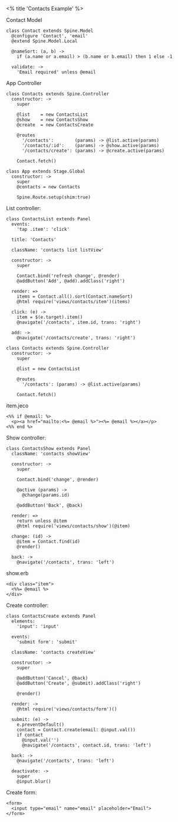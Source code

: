 <% title 'Contacts Example' %>

Contact Model
    
    class Contact extends Spine.Model
      @configure 'Contact', 'email'
      @extend Spine.Model.Local

      @nameSort: (a, b) ->
        if (a.name or a.email) > (b.name or b.email) then 1 else -1

      validate: ->
        'Email required' unless @email
        
App Controller
        
    class Contacts extends Spine.Controller
      constructor: -> 
        super

        @list    = new ContactsList
        @show    = new ContactsShow
        @create  = new ContactsCreate

        @routes
          '/contacts':        (params) -> @list.active(params)
          '/contacts/:id':    (params) -> @show.active(params)
          '/contacts/create': (params) -> @create.active(params)

        Contact.fetch()

    class App extends Stage.Global
      constructor: ->
        super
        @contacts = new Contacts

        Spine.Route.setup(shim:true)

List controller:

    class ContactsList extends Panel
      events:
        'tap .item': 'click'

      title: 'Contacts'

      className: 'contacts list listView'

      constructor: ->
        super

        Contact.bind('refresh change', @render)
        @addButton('Add', @add).addClass('right')

      render: =>
        items = Contact.all().sort(Contact.nameSort)
        @html require('views/contacts/item')(items)

      click: (e) ->
        item = $(e.target).item()
        @navigate('/contacts', item.id, trans: 'right')

      add: ->
        @navigate('/contacts/create', trans: 'right')

    class Contacts extends Spine.Controller
      constructor: -> 
        super

        @list = new ContactsList

        @routes
          '/contacts': (params) -> @list.active(params)

        Contact.fetch()
        
item.jeco
        
    <%% if @email: %>
      <p><a href="mailto:<%= @email %>"><%= @email %></a></p>
    <%% end %>
        
Show controller:

    class ContactsShow extends Panel
      className: 'contacts showView'

      constructor: ->
        super

        Contact.bind('change', @render)

        @active (params) -> 
          @change(params.id)

        @addButton('Back', @back)    

      render: =>
        return unless @item
        @html require('views/contacts/show')(@item)

      change: (id) ->
        @item = Contact.find(id)
        @render()

      back: ->
        @navigate('/contacts', trans: 'left')
        
show.erb

    <div class="item">
      <%%= @email %>
    </div>
        
Create controller:

    class ContactsCreate extends Panel
      elements:
        'input': 'input'

      events:
        'submit form': 'submit'

      className: 'contacts createView'

      constructor: ->
        super

        @addButton('Cancel', @back)
        @addButton('Create', @submit).addClass('right')

        @render()

      render: ->
        @html require('views/contacts/form')()

      submit: (e) ->
        e.preventDefault()
        contact = Contact.create(email: @input.val())
        if contact
          @input.val('')
          @navigate('/contacts', contact.id, trans: 'left')

      back: ->
        @navigate('/contacts', trans: 'left')

      deactivate: ->
        super
        @input.blur()
        
Create form:
    
    <form>
      <input type="email" name="email" placeholder="Email">
    </form>
    
